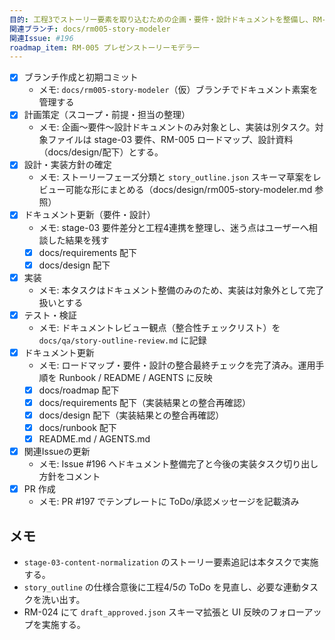 ```yaml
---
目的: 工程3でストーリー要素を取り込むための企画・要件・設計ドキュメントを整備し、RM-005 の実装準備を整える
関連ブランチ: docs/rm005-story-modeler
関連Issue: #196
roadmap_item: RM-005 プレゼンストーリーモデラー
---
```


- [x] ブランチ作成と初期コミット
  - メモ: `docs/rm005-story-modeler`（仮）ブランチでドキュメント素案を管理する
- [x] 計画策定（スコープ・前提・担当の整理）
  - メモ: 企画〜要件〜設計ドキュメントのみ対象とし、実装は別タスク。対象ファイルは stage-03 要件、RM-005 ロードマップ、設計資料（docs/design/配下）とする。
- [x] 設計・実装方針の確定
  - メモ: ストーリーフェーズ分類と `story_outline.json` スキーマ草案をレビュー可能な形にまとめる（docs/design/rm005-story-modeler.md 参照）
- [x] ドキュメント更新（要件・設計）
  - メモ: stage-03 要件差分と工程4連携を整理し、迷う点はユーザーへ相談した結果を残す
  - [x] docs/requirements 配下
  - [x] docs/design 配下
- [x] 実装
  - メモ: 本タスクはドキュメント整備のみのため、実装は対象外として完了扱いとする
- [x] テスト・検証
  - メモ: ドキュメントレビュー観点（整合性チェックリスト）を `docs/qa/story-outline-review.md` に記録
- [x] ドキュメント更新
  - メモ: ロードマップ・要件・設計の整合最終チェックを完了済み。運用手順を Runbook / README / AGENTS に反映
  - [x] docs/roadmap 配下
  - [x] docs/requirements 配下（実装結果との整合再確認）
  - [x] docs/design 配下（実装結果との整合再確認）
  - [x] docs/runbook 配下
  - [x] README.md / AGENTS.md
- [x] 関連Issueの更新
  - メモ: Issue #196 へドキュメント整備完了と今後の実装タスク切り出し方針をコメント
- [x] PR 作成
  - メモ: PR #197 でテンプレートに ToDo/承認メッセージを記載済み

## メモ
- `stage-03-content-normalization` のストーリー要素追記は本タスクで実施する。
- `story_outline` の仕様合意後に工程4/5の ToDo を見直し、必要な連動タスクを洗い出す。
- RM-024 にて `draft_approved.json` スキーマ拡張と UI 反映のフォローアップを実施する。
